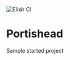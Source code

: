 ![Elixir CI](https://github.com/ideaMarcos/portishead/workflows/Elixir%20CI/badge.svg)

# Portishead

Sample started project